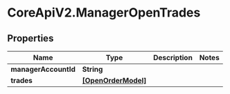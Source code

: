 # CoreApiV2.ManagerOpenTrades

## Properties
Name | Type | Description | Notes
------------ | ------------- | ------------- | -------------
**managerAccountId** | **String** |  | 
**trades** | [**[OpenOrderModel]**](OpenOrderModel.md) |  | 


